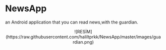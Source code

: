 # NewsApp
an Android application that you can read news,with the guardian.
<p align="center">
  ![RESİM](https://raw.githubusercontent.com/haliltprkk/NewsApp/master/images/guardian.png)
</p>

